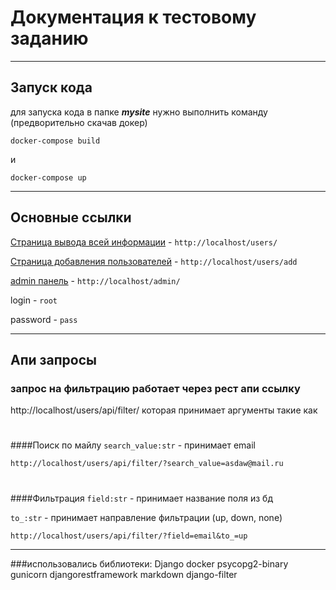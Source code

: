 # Документация к тестовому заданию
____
## Запуск кода

для запуска кода в папке **_mysite_** нужно выполнить команду (предворительно скачав докер)

```docker-compose build```

и

```docker-compose up```

____

## Основные ссылки

[Страница вывода всей информации](http://localhost/users/) - `http://localhost/users/`

[Страница добавления пользователей](http://localhost/users/add) - `http://localhost/users/add`

[admin панель](http://localhost/admin/) - `http://localhost/admin/` 

login - `root`

password - `pass`

____
## Апи запросы

### запрос на фильтрацию работает через рест апи ссылку
http://localhost/users/api/filter/
которая принимает аргументы такие как
#

####Поиск по майлу
`search_value:str` - принимает email

`http://localhost/users/api/filter/?search_value=asdaw@mail.ru`
#
####Фильтрация
`field:str` - принимает название поля из бд

`to_:str` - принимает направление фильтрации (up, down, none)


`http://localhost/users/api/filter/?field=email&to_=up`
____
###использовались библиотеки:
Django
docker
psycopg2-binary
gunicorn
djangorestframework
markdown
django-filter